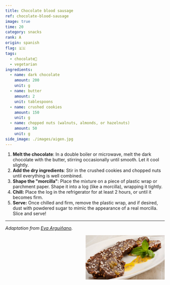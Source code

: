 ```yaml
---
title: Chocolate blood sausage
ref: chocolate-blood-sausage
image: true
time: 20
category: snacks
rank: A
origin: spanish
flag: 🇪🇸
tags:
  - chocolate🍫
  - vegetarian
ingredients:
  - name: dark chocolate
    amount: 200
    unit: g
  - name: butter
    amount: 2
    unit: tablespoons
  - name: crushed cookies
    amount: 150
    unit: g
  - name: chopped nuts (walnuts, almonds, or hazelnuts)
    amount: 50
    unit: g
side_image: ./images/aigen.jpg
---
```


1. **Melt the chocolate**: In a double boiler or microwave, melt the dark chocolate with the butter, stirring occasionally until smooth. Let it cool slightly.
2. **Add the dry ingredients**: Stir in the crushed cookies and chopped nuts until everything is well combined.
3. **Shape the "morcilla"**: Place the mixture on a piece of plastic wrap or parchment paper. Shape it into a log (like a morcilla), wrapping it tightly.
4. **Chill:** Place the log in the refrigerator for at least 2 hours, or until it becomes firm.
5. **Serve:** Once chilled and firm, remove the plastic wrap, and if desired, dust with powdered sugar to mimic the appearance of a real morcilla. Slice and serve!

---

_Adaptation from [Eva Arguiñano](https://www.hogarmania.com/cocina/recetas/postres/morcilla-dulce-40095.html)._

<img src="images/chocolate_blood_sausage.jpg" style="width:250px; float:right;"/>